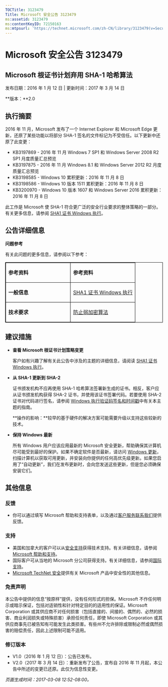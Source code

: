 ```yaml
---
TOCTitle: 3123479
Title: Microsoft 安全公告 3123479
ms:assetid: 3123479
ms:contentKeyID: 72150163
ms:mtpsurl: 'https://technet.microsoft.com/zh-CN/library/3123479(v=Security.10)'
---
```



Microsoft 安全公告 3123479
==========================

Microsoft 根证书计划弃用 SHA-1 哈希算法
---------------------------------------

发布日期：2016 年 1 月 12 日 | 更新时间：2017 年 3 月 14 日

**版本：**2.0

执行摘要
--------

<span id="sectionToggle0"></span>
2016 年 11 月，Microsoft 发布了一个 Internet Explorer 和 Microsoft Edge 更新，还原了某些功能以将部分 SHA-1 签名的文件标记为不受信任。以下更新中还原了此变更：

-   KB3197869 - 2016 年 11 月 Windows 7 SP1 和 Windows Server 2008 R2 SP1 月度质量汇总预览
-   KB3197875 - 2016 年 11 月 Windows 8.1 和 Windows Server 2012 R2 月度质量汇总预览
-   KB3198585 - Windows 10 累积更新：2016 年 11 月 8 日
-   KB3198586 - Windows 10 版本 1511 累积更新：2016 年 11 月 8 日
-   KB3200970 - Windows 10 版本 1607 和 Windows Server 2016 累积更新：2016 年 11 月 8 日

此工作是 Microsoft 使 SHA-1 符合更广泛的安全行业要求的整体策略的一部分。有关更多信息，请参阅 [SHA1 证书 Windows 执行](https://aka.ms/sha1)。

公告详细信息
------------

<span id="sectionToggle1"></span>
**问题参考**

有关此问题的更多信息，请参阅以下参考：

<p></p>
<table style="border:1px solid black;">
<colgroup>
<col width="50%" />
<col width="50%" />
</colgroup>
<tbody>
<tr class="odd">
<td style="border:1px solid black;"><p><strong>参考资料</strong></p></td>
<td style="border:1px solid black;"><p><strong>参考资料</strong></p></td>
</tr>  
<tr class="even">
<td style="border:1px solid black;"><p><strong>一般信息</strong></p></td>
<td style="border:1px solid black;"><p><a href="http://aka.ms/sha1">SHA1 证书 Windows 执行</a></p></td>
</tr>  
<tr class="odd">
<td style="border:1px solid black;"><p><strong>技术要求</strong></p></td>
<td style="border:1px solid black;"><p><a href="https://technet.microsoft.com/zh-cn/library/dn375961.aspx">防止弱加密算法</a></p></td>
</tr>  
</tbody>  
</table>
  
建议措施  
--------
  
<span id="sectionToggle2"></span>  
-   **查看 Microsoft 根证书计划策略变更**
  
    客户如有兴趣了解有关此公告中涉及的主题的详细信息，请阅读 [SHA1 证书 Windows 执行](http://aka.ms/sha1)。
  
-   **从 SHA-1 更新到 SHA-2**
  
    证书颁发机构不应再使用 SHA-1 哈希算法签署新生成的证书。相反，客户应从证书颁发机构获得 SHA-2 证书，并使用该证书签署代码。若要使用 SHA-2 证书对代码进行签名，请参阅 [Windows 执行验证码签名和时间戳](http://aka.ms/sha1)中有关本主题的指南。
  
    **操作的影响：**较早的基于硬件的解决方案可能需要升级以支持这些较新的技术。
  
-   **保持 Windows 最新**
  
    所有 Windows 用户应该应用最新的 Microsoft 安全更新，帮助确保其计算机尽可能受到最好的保护。如果不确定软件是否最新，请访问 [Windows 更新](http://windowsupdate.microsoft.com/)，扫描计算机以获取可用更新，并安装向你提供的任何高优先级更新。如果您启用了“自动更新”，我们在发布更新时，会向您发送这些更新，但是您必须确保安装它们。
  
其他信息  
--------
  
<span id="sectionToggle3"></span>  
### 反馈
  
-   你可以通过填写 Microsoft 帮助和支持表单，以及通过[客户服务联系我们](http://support.microsoft.com/zh-cn/kb/?scid=sw;en;1257&amp;showpage=1&amp;ws=technet&amp;sd=tech)提供反馈。
  
### 支持
  
-   美国和加拿大的客户可以从[安全支持](http://go.microsoft.com/fwlink/?linkid=21131)获得技术支持。有关详细信息，请参阅 [Microsoft 帮助和支持](http://support.microsoft.com/zh-cn/)。  
-   国际客户可从当地的 Microsoft 分公司获得支持。有关详细信息，请参阅[国际支持](http://go.microsoft.com/fwlink/?linkid=21155)。  
-   [Microsoft TechNet 安全](http://go.microsoft.com/fwlink/?linkid=21132)提供有关 Microsoft 产品中安全性的其他信息。
  
### 免责声明
  
本公告中提供的信息“按原样”提供，没有任何形式的担保。Microsoft 不作任何明示或暗示保证，包括对适销性和针对特定目的的适用性的保证。Microsoft Corporation 或其供应商不对任何损害（包括直接的、间接的、偶然的、必然的损害、商业利润损失或特殊损害）承担任何责任，即使 Microsoft Corporation 或其供应商事先已被告知有可能发生此类损害。有些州不允许排除或限制必然或偶然损害的赔偿责任，因此上述限制可能不适用。
  
### 修订版本
  
-   V1.0（2016 年 1 月 12 日）：公告已发布。  
-   V2.0（2017 年 3 月 14 日）：重新发布了公告，宣布自 2016 年 11 月起，本公告中所述的变更已还原。此仅为信息性变更。
  
*页面生成时间：2017-03-08 12:52-08:00。*
